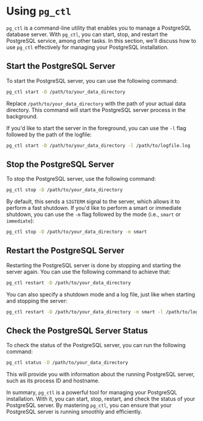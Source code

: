 # Using `pg_ctl`

`pg_ctl` is a command-line utility that enables you to manage a PostgreSQL database server. With `pg_ctl`, you can start, stop, and restart the PostgreSQL service, among other tasks. In this section, we'll discuss how to use `pg_ctl` effectively for managing your PostgreSQL installation.

## Start the PostgreSQL Server

To start the PostgreSQL server, you can use the following command:

```bash
pg_ctl start -D /path/to/your_data_directory
```

Replace `/path/to/your_data_directory` with the path of your actual data directory. This command will start the PostgreSQL server process in the background.

If you'd like to start the server in the foreground, you can use the `-l` flag followed by the path of the logfile:

```bash
pg_ctl start -D /path/to/your_data_directory -l /path/to/logfile.log
```

## Stop the PostgreSQL Server

To stop the PostgreSQL server, use the following command:

```bash
pg_ctl stop -D /path/to/your_data_directory
```

By default, this sends a `SIGTERM` signal to the server, which allows it to perform a fast shutdown. If you'd like to perform a smart or immediate shutdown, you can use the `-m` flag followed by the mode (i.e., `smart` or `immediate`):

```bash
pg_ctl stop -D /path/to/your_data_directory -m smart
```

## Restart the PostgreSQL Server

Restarting the PostgreSQL server is done by stopping and starting the server again. You can use the following command to achieve that:

```bash
pg_ctl restart -D /path/to/your_data_directory
```

You can also specify a shutdown mode and a log file, just like when starting and stopping the server:

```bash
pg_ctl restart -D /path/to/your_data_directory -m smart -l /path/to/logfile.log
```

## Check the PostgreSQL Server Status

To check the status of the PostgreSQL server, you can run the following command:

```bash
pg_ctl status -D /path/to/your_data_directory
```

This will provide you with information about the running PostgreSQL server, such as its process ID and hostname.

In summary, `pg_ctl` is a powerful tool for managing your PostgreSQL installation. With it, you can start, stop, restart, and check the status of your PostgreSQL server. By mastering `pg_ctl`, you can ensure that your PostgreSQL server is running smoothly and efficiently.